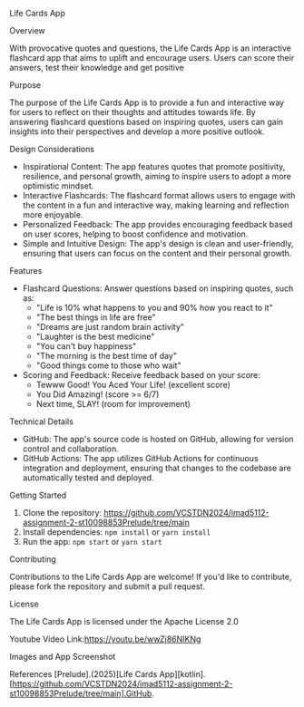  Life Cards App

 Overview

With provocative quotes and questions, the Life Cards App is an interactive flashcard app that aims to uplift and encourage users. Users can score their answers, test their knowledge and get positive 

 Purpose
 
The purpose of the Life Cards App is to provide a fun and interactive way for users to reflect on their thoughts and attitudes towards life. By answering flashcard questions based on inspiring quotes, users can gain insights into their perspectives and develop a more positive outlook.

Design Considerations

- Inspirational Content: The app features quotes that promote positivity, resilience, and personal growth, aiming to inspire users to adopt a more optimistic mindset.
- Interactive Flashcards: The flashcard format allows users to engage with the content in a fun and interactive way, making learning and reflection more enjoyable.
- Personalized Feedback: The app provides encouraging feedback based on user scores, helping to boost confidence and motivation.
- Simple and Intuitive Design: The app's design is clean and user-friendly, ensuring that users can focus on the content and their personal growth.

Features

- Flashcard Questions: Answer questions based on inspiring quotes, such as:
    - "Life is 10% what happens to you and 90% how you react to it"
    - "The best things in life are free"
    - "Dreams are just random brain activity"
    - "Laughter is the best medicine"
    - "You can't buy happiness"
    - "The morning is the best time of day"
    - "Good things come to those who wait"
- Scoring and Feedback: Receive feedback based on your score:
    - Tewww Good! You Aced Your Life! (excellent score)
    - You Did Amazing! (score >= 6/7)
    - Next time, SLAY! (room for improvement)

Technical Details

- GitHub: The app's source code is hosted on GitHub, allowing for version control and collaboration.
- GitHub Actions: The app utilizes GitHub Actions for continuous integration and deployment, ensuring that changes to the codebase are automatically tested and deployed.

Getting Started

1. Clone the repository: https://github.com/VCSTDN2024/imad5112-assignment-2-st10098853Prelude/tree/main
2. Install dependencies: `npm install` or `yarn install`
3. Run the app: `npm start` or `yarn start`

 Contributing

Contributions to the Life Cards App are welcome! If you'd like to contribute, please fork the repository and submit a pull request.

License

The Life Cards App is licensed under the Apache License 2.0

Youtube Video Link:https://youtu.be/wwZj86NIKNg

Images and App Screenshot 


References 
[Prelude].(2025)[Life Cards App][kotlin].[https://github.com/VCSTDN2024/imad5112-assignment-2-st10098853Prelude/tree/main].GitHub.

